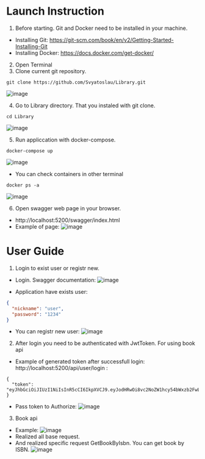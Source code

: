 # Launch Instruction

1. Before starting. Git and Docker need to be installed in your machine.
  - Installing Git: https://git-scm.com/book/en/v2/Getting-Started-Installing-Git
  - Installing Docker: https://docs.docker.com/get-docker/
2. Open Terminal
3. Clone current git repository.
```
git clone https://github.com/Svyatoslau/Library.git
```
![image](https://user-images.githubusercontent.com/70974206/227704859-99066a83-9123-4385-8ad9-72ad603a2036.png)

4. Go to Library directory. That you instaled with git clone.
```
cd Library
```
![image](https://user-images.githubusercontent.com/70974206/227704918-b0dbe55c-3183-4c83-a013-2986bcca1cd4.png)

5. Run appliccation with docker-compose.
```
docker-compose up
```
![image](https://user-images.githubusercontent.com/70974206/227705099-705910f7-8387-4f17-88e1-a1456daf501b.png)
  - You can check containers in other terminal
```
docker ps -a
```
![image](https://user-images.githubusercontent.com/70974206/227705216-ff4586c9-3211-43f8-8455-e7ca9b8aae3c.png)

6. Open swagger web page in your browser.
  - http://localhost:5200/swagger/index.html
  - Example of page: ![image](https://user-images.githubusercontent.com/70974206/227704643-8a707812-53dc-4b00-9d4f-0748c9db3ee4.png)


# User Guide

1. Login to exist user or registr new.
  - Login. Swagger documentation: ![image](https://user-images.githubusercontent.com/70974206/227705494-8ae01ac9-0f01-4d7d-8021-806ed7dfc194.png)

  - Application have exists user:
```json
{
  "nickname": "user",
  "password": "1234"
}
```
  - You can registr new user: ![image](https://user-images.githubusercontent.com/70974206/227705640-d0f15e23-fd35-4c6f-8ee9-557cd952f107.png)

2. After login you need to be authenticated with JwtToken. For using book api
  - Example of generated token after successfull login:  http://localhost:5200/api/user/login : 
```
{
  "token": "eyJhbGciOiJIUzI1NiIsInR5cCI6IkpXVCJ9.eyJodHRwOi8vc2NoZW1hcy54bWxzb2FwLm9yZy93cy8yMDA1LzA1L2lkZW50aXR5L2NsYWltcy9uYW1lIjoidXNlciIsImV4cCI6MTY3OTczNDQyMiwiaXNzIjoiTGV0dGVyU2VydmljZSIsImF1ZCI6InVzZXIifQ.kSdDswG6YKduGanIVdyfiA8HoTUfNkMen2kbkh7RB1Q"
}
```
  - Pass token to Authorize: ![image](https://user-images.githubusercontent.com/70974206/227705839-13b17b06-cdb2-4cf2-8b80-c42a10bb227b.png)

3. Book api
  - Example: ![image](https://user-images.githubusercontent.com/70974206/227706114-3d9943a5-aa4d-479f-908f-d803be35c5f8.png)
  - Realized all base request.
  - And realized specific request GetBookByIsbn. You can get book by ISBN. ![image](https://user-images.githubusercontent.com/70974206/227706183-0a6f4fd8-25a7-4fc3-a1df-a3ed57cce922.png)

